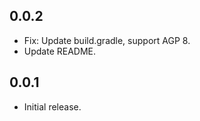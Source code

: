 ## 0.0.2

* Fix: Update build.gradle, support AGP 8.
* Update README.

## 0.0.1

* Initial release.
